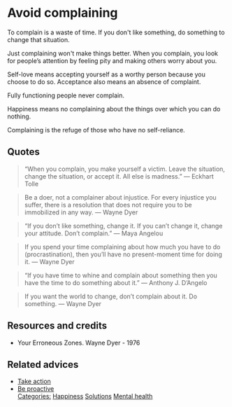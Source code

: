# Avoid complaining

To complain is a waste of time. If you don't like something, do something to change that situation.

Just complaining won't make things better. When you complain, you look for people’s attention by feeling pity and making others worry about you.

Self-love means accepting yourself as a worthy person because you choose to do so. Acceptance also means an absence of complaint.

Fully functioning people never complain.

Happiness means no complaining about the things over which you can do nothing.

Complaining is the refuge of those who have no self-reliance.

## Quotes

> “When you complain, you make yourself a victim. Leave the situation, change the situation, or accept it. All else is madness.” ― Eckhart Tolle

> Be a doer, not a complainer about injustice. For every injustice you suffer, there is a resolution that does not require you to be immobilized in any way. ― Wayne Dyer

> “If you don’t like something, change it. If you can’t change it, change your attitude. Don’t complain.” ― Maya Angelou
 
> If you spend your time complaining about how much you have to do (procrastination), then you’ll have no present-moment time for doing it. ― Wayne Dyer

> “If you have time to whine and complain about something then you have the time to do something about it.” ―  Anthony J. D’Angelo

> If you want the world to change, don’t complain about it. Do something. ― Wayne Dyer
## Resources and credits

- Your Erroneous Zones. Wayne Dyer - 1976

## Related advices

- [Take action](../Take%20action/index.md)
- [Be proactive](../Be%20proactive/index.md)
<br/>[Categories:](../Categories/index.md) [Happiness](../Categories/Happiness.md) [Solutions](../Categories/Solutions.md) [Mental health](../Categories/Mental%20health.md)